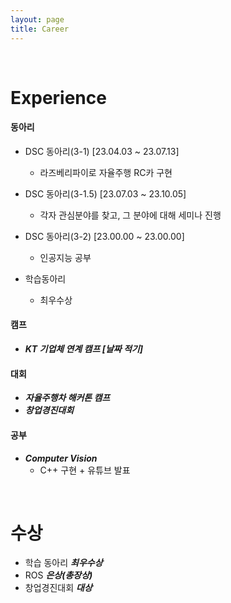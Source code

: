 ```yaml
---
layout: page
title: Career
---
```


<br/>


# Experience

#### 동아리
* DSC 동아리(3-1) [23.04.03 ~ 23.07.13]
  * 라즈베리파이로 자율주행 RC카 구현

* DSC 동아리(3-1.5) [23.07.03 ~ 23.10.05]
  * 각자 관심분야를 찾고, 그 분야에 대해 세미나 진행

* DSC 동아리(3-2) [23.00.00 ~ 23.00.00]
  * 인공지능 공부

* 학습동아리
  * 최우수상

#### 캠프
* _**KT 기업체 연계 캠프 [날짜 적기]**_

#### 대회
* _**자율주행차 해커톤 캠프**_
* _**창업경진대회**_

#### 공부
* _**Computer Vision**_
  * C++ 구현 + 유튜브 발표

<br/>

# 수상
* 학습 동아리 _**최우수상**_
* ROS _**은상(총장상)**_
* 창업경진대회 _**대상**_
